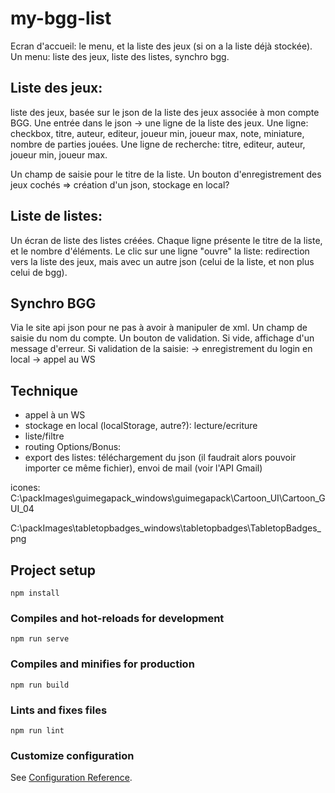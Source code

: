 # my-bgg-list
Ecran d'accueil: le menu, et la liste des jeux (si on a la liste déjà stockée).
Un menu: liste des jeux, liste des listes, synchro bgg.

## Liste des jeux:
liste des jeux, basée sur le json de la liste des jeux associée à mon compte BGG.
Une entrée dans le json -> une ligne de la liste des jeux.
Une ligne: checkbox, titre, auteur, editeur, joueur min, joueur max, note, miniature, nombre de parties jouées.
Une ligne de recherche: titre, editeur, auteur, joueur min, joueur max.

Un champ de saisie pour le titre de la liste.
Un bouton d'enregistrement des jeux cochés => création d'un json, stockage en local?

## Liste de listes:
Un écran de liste des listes créées.
Chaque ligne présente le titre de la liste, et le nombre d'éléments.
Le clic sur une ligne "ouvre" la liste: redirection vers la liste des jeux, mais avec un autre json (celui de la liste, et non plus celui de bgg).

## Synchro BGG
Via le site api json pour ne pas à avoir à manipuler de xml.
Un champ de saisie du nom  du compte.
Un bouton de validation. Si vide, affichage d'un message d'erreur.
Si validation de la saisie:
-> enregistrement du login en local
-> appel au WS

## Technique
- appel à un WS
- stockage en local (localStorage, autre?): lecture/ecriture
- liste/filtre
- routing
Options/Bonus:
- export des listes: téléchargement du json (il faudrait alors pouvoir importer ce même fichier), envoi de mail (voir l'API Gmail)


icones:
C:\packImages\guimegapack_windows\guimegapack\Cartoon_UI\Cartoon_GUI_04

C:\packImages\tabletopbadges_windows\tabletopbadges\TabletopBadges_png



## Project setup
```
npm install
```

### Compiles and hot-reloads for development
```
npm run serve
```

### Compiles and minifies for production
```
npm run build
```

### Lints and fixes files
```
npm run lint
```

### Customize configuration
See [Configuration Reference](https://cli.vuejs.org/config/).
